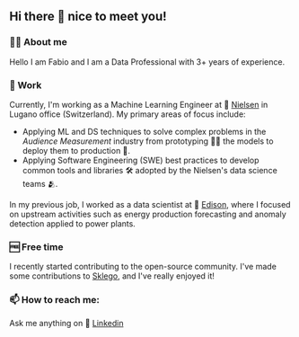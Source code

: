 ## Hi there 👋 nice to meet you! 

### 🦸‍♂️ About me

Hello I am Fabio and I am a Data Professional with 3+ years of experience.
### 🔭 Work

Currently, I'm working as a Machine Learning Engineer at 🧭 [Nielsen](https://www.nielsen.com/) in Lugano office (Switzerland). My primary areas of focus include:

- Applying ML and DS techniques to solve complex problems in the *Audience Measurement* industry from prototyping 👨‍🏫 the models to deploy them to production 🚀.
- Applying Software Engineering (SWE) best practices to develop common tools and libraries 🛠️ adopted by the Nielsen's data science teams 🫂.

In my previous job, I worked as a data scientist at 🔌 [Edison](https://www.edison.it/en), where I focused on upstream activities such as energy production forecasting and anomaly detection applied to power plants.


### 🆓 Free time

I recently started contributing to the open-source community. I've made some contributions to [Sklego](https://github.com/koaning/scikit-lego), and I've really enjoyed it!


### 📫 How to reach me: 

Ask me anything on :email: [Linkedin](https://it.linkedin.com/in/fabio-scantamburlo-5b427614b)